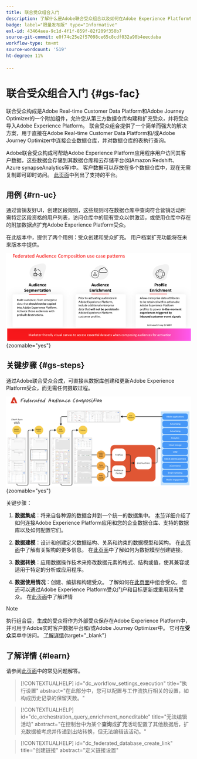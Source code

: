 ```yaml
---
title: 联合受众组合入门
description: 了解什么是Adobe联合受众组合以及如何在Adobe Experience Platform中使用它
badge: label="限量发布版" type="Informative"
exl-id: 43464aea-9c1d-4f1f-859f-82f209f350b7
source-git-commit: e0f74c25e2f57098ce65c8cdf032a90b4eecdaba
workflow-type: tm+mt
source-wordcount: '519'
ht-degree: 11%

---
```


# 联合受众组合入门 {#gs-fac}

联合受众构成是Adobe Real-time Customer Data Platform和Adobe Journey Optimizer的一个附加组件，允许您从第三方数据仓库构建和扩充受众，并将受众导入Adobe Experience Platform。 联合受众组合提供了一个简单而强大的解决方案，用于直接在Adobe Real-time Customer Data Platform和/或Adobe Journey Optimizer中连接企业数据仓库，并对数据仓库的表执行查询。

Adobe联合受众构成可帮助Adobe Experience Platform应用程序用户访问其客户数据，这些数据会存储到其数据仓库和云存储平台(如Amazon Redshift、Azure synapseAnalytics等)中。 客户数据可以存放在多个数据仓库中，现在无需复制即可即时访问。 [此页面](../connections/federated-db.md#supported-db)中列出了支持的平台。

## 用例 {#rn-uc}

通过营销友好UI，创建区段规则，这些规则可在数据仓库中查询符合营销活动所需特定区段资格的用户列表，访问仓库中的现有受众以供激活，或使用仓库中存在的附加数据点扩充Adobe Experience Platform受众。

在此版本中，提供了两个用例：受众创建和受众扩充。 用户档案扩充功能将在未来版本中提供。

![关系图](assets/fac-use-cases.png){zoomable="yes"}

## 关键步骤 {#gs-steps}

通过Adobe联合受众合成，可直接从数据库创建和更新Adobe Experience Platform受众，而无需任何摄取过程。

![关系图](assets/steps-diagram.png){zoomable="yes"}

关键步骤：

1. **数据集成**：将来自各种源的数据合并到一个统一的数据集中。 [本节](../connections/federated-db.md)详细介绍了如何连接Adobe Experience Platform应用和您的企业数据仓库、支持的数据库以及如何配置它们。

2. **数据建模**：设计和创建定义数据结构、关系和约束的数据模型和架构。 在[此页面](../customer/schemas.md)中了解有关架构的更多信息。 在[此页面](../data-management/gs-models.md)中了解如何为数据模型创建链接。

3. **数据转换**：应用数据操作技术来修改数据元素的格式、结构或值，使其兼容或适用于特定的分析或应用程序。

4. **数据使用情况**：创建、编排和构建受众。 了解如何在[此页面](../compositions/gs-compositions.md)中组合受众。 您还可以通过Adobe Experience Platform受众门户和目标更新或重用现有受众。 在[此页面](../connections/destinations.md)中了解详情


>[!NOTE]
>
>执行组合后，生成的受众将作为外部受众保存在Adobe Experience Platform中，并可用于Adobe实时客户数据平台和/或Adobe Journey Optimizer中。 它可在&#x200B;**受众**&#x200B;菜单中访问。 [了解详情](https://experienceleague.adobe.com/en/docs/experience-platform/segmentation/ui/audience-portal){target="_blank"}
>



## 了解详情 {#learn}

<!-- Workflow + Workflow activities-->

请参阅[此页面](faq.md)中的常见问题解答。

>[!CONTEXTUALHELP]
>id="dc_workflow_settings_execution"
>title="执行设置"
>abstract="在此部分中，您可以配置与工作流执行相关的设置，如构成历史记录的保留天数。"




>[!CONTEXTUALHELP]
>id="dc_orchestration_query_enrichment_noneditable"
>title="无法编辑活动"
>abstract="在控制台中为某个&#x200B;**查询**&#x200B;或&#x200B;**扩充**&#x200B;活动配置了其他数据后，扩充数据被考虑并传递到出站转换，但无法编辑该活动。"

<!-- Create a link -->

>[!CONTEXTUALHELP]
>id="dc_federated_database_create_link"
>title="创建链接"
>abstract="定义链接设置"
